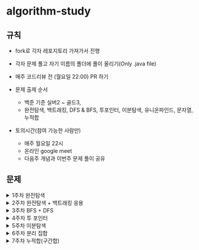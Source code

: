 # algorithm-study

## 규칙
- fork로 각자 레포지토리 가져가서 진행 
- 각자 문제 풀고 자기 이름의 폴더에 풀이 올리기(Only .java file)
- 매주 코드리뷰 전 (월요일 22:00) PR 하기 
 
- 문제 출제 순서
  - 백준 기준 실버2 ~ 골드3,
  - 완전탐색, 백트래킹, DFS & BFS, 투포인터, 이분탐색, 유니온파인드, 문자열, 누적합
 - 토의시간(참여 가능한 사람만)
   - 매주 월요일 22시
   - 온라인 google meet 
   - 다음주 개념과 이번주 문제 풀이 공유

## 문제
 <details> <summary> 1주차 완전탐색 </summary> 

 - [퇴사](https://www.acmicpc.net/problem/14501)
 - [N과 M (순열)](https://www.acmicpc.net/problem/15654)
 - [N과 M (조합)](https://www.acmicpc.net/problem/15655)
 - [N과 M (9)](https://www.acmicpc.net/problem/15663)
 - [N과 M (10)](https://www.acmicpc.net/problem/15664)
 - [동전 게임](https://www.acmicpc.net/problem/9079)
 - [호석이 두 마리 치킨](https://www.acmicpc.net/problem/21278)
 - [종이조각](https://www.acmicpc.net/problem/14391)

 </details>
 <details> <summary> 2주차 완전탐색 + 백트래킹 응용 </summary> 

 - [괄호 추가하기](https://www.acmicpc.net/problem/16637)
 - [달이 차오른다, 가자](https://www.acmicpc.net/problem/1194)
 - [짠돌이 호석](https://www.acmicpc.net/problem/21277)
 - [스티커 붙이기](https://www.acmicpc.net/problem/18808)
 - [알파 틱택토](https://www.acmicpc.net/problem/16571)

 </details> 
 
  <details> <summary> 3주차 BFS + DFS </summary> 

 - [화물차](https://www.acmicpc.net/problem/1400)
 - [늑대 사냥꾼](https://www.acmicpc.net/problem/2917)
 - [일요일 아침의 데이트](https://www.acmicpc.net/problem/1445)
 - [퍼즐](https://www.acmicpc.net/problem/1525)
 - [다리만들기](https://www.acmicpc.net/problem/2146)
 - [Baaaaaaaaaduk2 (Easy)](https://www.acmicpc.net/problem/16988)
 
 <details> <summary> 3주차 선택문제 </summary> 
 
 - [양구출작전](https://www.acmicpc.net/problem/16437)
 - [지하철2호선](https://www.acmicpc.net/problem/16947)
 
 </details>

 </details>
 <details> <summary> 4주차 투 포인터 </summary> 
 
 - [배열 합치기](https://www.acmicpc.net/problem/11728)
 - [게으른 백곰](https://www.acmicpc.net/problem/10025)
 - [두 용액](https://www.acmicpc.net/problem/2470)
 - [수 고르기](https://www.acmicpc.net/problem/2230)
 - [가장 긴 짝수 연속한 부분 수열(large)](https://www.acmicpc.net/problem/22862)
 - [좋다](https://www.acmicpc.net/problem/1253)
 - [회전초밥](https://www.acmicpc.net/problem/15961)
 - [같이 눈사람 만들래?](https://www.acmicpc.net/problem/20366)
 - [ㅋㅋ루ㅋㅋ](https://www.acmicpc.net/problem/20442)
 - [합이 0인 네 정수](https://www.acmicpc.net/problem/7453)

 </details> 
 
 <details> <summary> 5주차 이분탐색 </summary> 
 
 - [정수 제곱근](https://www.acmicpc.net/problem/2417)
 - [선분 위의 점](https://www.acmicpc.net/problem/11663)
 - [나무 자르기](https://www.acmicpc.net/problem/2805)
 - [랜선 자르기](https://www.acmicpc.net/problem/1654)
 - [입국심사](https://www.acmicpc.net/problem/3079)
 - [공유기 설치](https://www.acmicpc.net/problem/2110)
 - [구간 나누기2](https://www.acmicpc.net/problem/13397)
 - [사냥꾼](https://www.acmicpc.net/problem/8983)

 </details> 
 
 <details> <summary> 6주차 분리 집합 </summary> 
 
 - [집합의 표현](https://www.acmicpc.net/problem/1717)
 - [친구비](https://www.acmicpc.net/problem/16562)
 - [친구 네트워크](https://www.acmicpc.net/problem/4195)
 - [공항](https://www.acmicpc.net/problem/10775)
 - [통신망 분할](https://www.acmicpc.net/problem/17398)
 - [문명](https://www.acmicpc.net/problem/14868)
 - [교수님은 기다리지 않는다](https://www.acmicpc.net/problem/3830)

 </details> 
 
 <details> <summary> 7주차 누적합(구간합)</summary> 
 
 - [2차원 배열의 합](https://www.acmicpc.net/problem/2167)
 - [구간 합 구하기 5](https://www.acmicpc.net/problem/11660)
 - [점수따먹기](https://www.acmicpc.net/problem/1749)
 - [나머지 합](https://www.acmicpc.net/problem/10986)
 - [두 배열의 합](https://www.acmicpc.net/problem/2143)
 - [피자판매](https://www.acmicpc.net/problem/2632)
 - [색종이 - 3](https://www.acmicpc.net/problem/2571)

 </details> 
 
